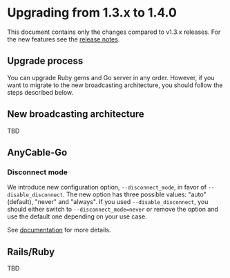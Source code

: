 # Upgrading from 1.3.x to 1.4.0

This document contains only the changes compared to v1.3.x releases. For the new features see the [release notes](../release_notes.md).

## Upgrade process

You can upgrade Ruby gems and Go server in any order. However, if you want to migrate to the new broadcasting architecture, you should follow the steps described below.

## New broadcasting architecture

TBD

## AnyCable-Go

### Disconnect mode

We introduce new configuration option, `--disconnect_mode`, in favor of `--disable_disconnect`. The new option has three possible values: "auto" (default), "never" and "always". If you used `--disable_disconnect`, you should either switch to `--disconnect_mode=never` or remove the option and use the default one depending on your use case.

See [documentation](../anycable-go/configuration.md#disconnect-events-settings) for more details.

## Rails/Ruby

TBD
